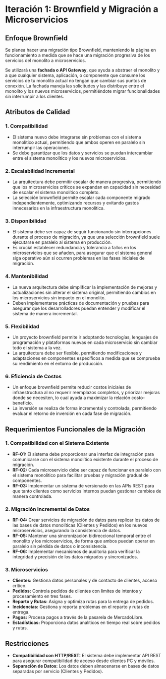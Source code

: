 
# Iteración 1: Brownfield y Migración a Microservicios


## Enfoque Brownfield

Se planea hacer una migración tipo Brownfield, manteniendo la página en funcionamiento a medida que se hace una migración progresiva de los servicios del monolito a microservicios. 

Se utilizará una **fachada o API Gateway**, que ayuda a abstraer el monolito y a que cualquier sistema, aplicación, o componente que consume los servicios de tu monolito actual no tengan que cambiar sus puntos de conexión. La fachada maneja las solicitudes y las distribuye entre el monolito y los nuevos microservicios, permitiéndote migrar funcionalidades sin interrumpir a los clientes.


## Atributos de Calidad

### 1. Compatibilidad
- El sistema nuevo debe integrarse sin problemas con el sistema monolítico actual, permitiendo que ambos operen en paralelo sin interrumpir las operaciones.
- Se debe garantizar que los datos y servicios se puedan intercambiar entre el sistema monolítico y los nuevos microservicios.

### 2. Escalabilidad Incremental
- La arquitectura debe permitir escalar de manera progresiva, permitiendo que los microservicios críticos se expandan en capacidad sin necesidad de escalar el sistema monolítico completo.
- La selección brownfield permite escalar cada componente migrado independientemente, optimizando recursos y evitando gastos innecesarios en la infraestructura monolítica.

### 3. Disponibilidad
- El sistema debe ser capaz de seguir funcionando sin interrupciones durante el proceso de migración, ya que una selección brownfield suele ejecutarse en paralelo al sistema en producción.
- Es crucial establecer redundancia y tolerancia a fallos en los microservicios que se añaden, para asegurar que el sistema general siga operativo aún si ocurren problemas en las fases iniciales de migración.

### 4. Mantenibilidad
- La nueva arquitectura debe simplificar la implementación de mejoras y actualizaciones sin alterar el sistema original, permitiendo cambios en los microservicios sin impacto en el monolito.
- Deben implementarse prácticas de documentación y pruebas para asegurar que los desarrolladores puedan entender y modificar el sistema de manera incremental.

### 5. Flexibilidad
- Un proyecto brownfield permite ir adoptando tecnologías, lenguajes de programación y plataformas nuevas en cada microservicio sin cambiar todo el sistema a la vez.
- La arquitectura debe ser flexible, permitiendo modificaciones y adaptaciones en componentes específicos a medida que se comprueba su rendimiento en el entorno de producción.

### 6. Eficiencia de Costos
- Un enfoque brownfield permite reducir costos iniciales de infraestructura al no requerir reemplazos completos, y priorizar mejoras donde se necesiten, lo cual ayuda a maximizar la relación costo-beneficio.
- La inversión se realiza de forma incremental y controlada, permitiendo evaluar el retorno de inversión en cada fase de migración.



## Requerimientos Funcionales de la Migración

### 1. Compatibilidad con el Sistema Existente
- **RF-01:** El sistema debe proporcionar una interfaz de integración para comunicarse con el sistema monolítico existente durante el proceso de migración.
- **RF-02:** Cada microservicio debe ser capaz de funcionar en paralelo con el sistema monolítico para facilitar pruebas y migración gradual de componentes.
- **RF-03:** Implementar un sistema de versionado en las APIs REST para que tanto clientes como servicios internos puedan gestionar cambios de manera controlada.

### 2. Migración Incremental de Datos
- **RF-04:** Crear servicios de migración de datos para replicar los datos de las bases de datos monolíticas (Clientes y Pedidos) en los nuevos microservicios, asegurando la consistencia de datos.
- **RF-05:** Mantener una sincronización bidireccional temporal entre el monolito y los microservicios, de forma que ambos puedan operar en paralelo sin pérdida de datos o inconsistencia.
- **RF-06:** Implementar mecanismos de auditoría para verificar la integridad y precisión de los datos migrados y sincronizados.

### 3. Microservicios
- **Clientes:** Gestiona datos personales y de contacto de clientes, acceso crítico.
- **Pedidos:** Controla pedidos de clientes con límites de intentos y procesamiento en tres fases.
- **Reparto y Rutas:** Asigna y optimiza rutas para la entrega de pedidos.
- **Incidencias:** Gestiona y reporta problemas en el reparto y rutas de entrega.
- **Pagos:** Procesa pagos a través de la pasarela de MercadoLibre.
- **Estadísticas:** Proporciona datos analíticos en tiempo real sobre pedidos y rutas.

## Restricciones
- **Compatibilidad con HTTP/REST:** El sistema debe implementar API REST para asegurar compatibilidad de acceso desde clientes PC y móviles.
- **Separación de Datos:** Los datos deben almacenarse en bases de datos separadas por servicio (Clientes y Pedidos).


